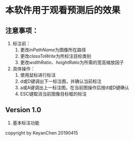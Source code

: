 # 本软件用于观看预测后的效果

## 注意事项：
1. 标注前：
    1. 更改*inPathName*为图像所在路径
    2. 更改*classToWrite*为所标注目标类别
    3. 更改*widthRatio、heightRatio*为所需的宽高缩放因子
2. 具体操作：
    1. 使用鼠标进行标注
    2. d或D键调出下一标注图，并确认当前标注
    3. a或A键调出上一标注图，在当前图操作后按d或D键确认
    4. ESC键取消当前图像目标框的标注
    

## Version 1.0 
1. 基本标注功能

copyright by KeyanChen 20190415